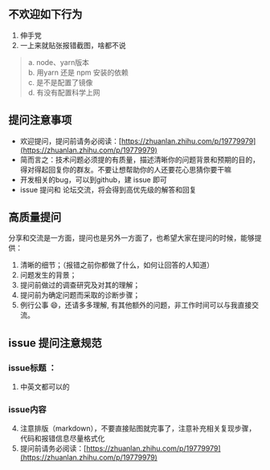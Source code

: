 
## **不欢迎如下行为**
1. 伸手党
2. 一上来就贴张报错截图，啥都不说
> a. node、yarn版本\
> b. 用yarn 还是 npm 安装的依赖\
> c. 是不是配置了镜像\
> d. 有没有配置科学上网

## **提问注意事项**
+ 欢迎提问，提问前请务必阅读：[https://zhuanlan.zhihu.com/p/19779979](https://zhuanlan.zhihu.com/p/19779979)
+ 简而言之：技术问题必须提的有质量，描述清晰你的问题背景和预期的目的，得对得起回复你的群友。不要让想帮助你的人还要花心思猜你要干嘛
+ 开发相关的bug，可以到github，建 issue 即可
+ issue 提问和 论坛交流，将会得到高优先级的解答和回复

## **高质量提问**
分享和交流是一方面，提问也是另外一方面了，也希望大家在提问的时候，能够提供：
1. 清晰的细节；（报错之前你都做了什么，如何让回答的人知道）
2. 问题发生的背景；
3. 提问前做过的调查研究及对其的理解；
4. 提问前为确定问题而采取的诊断步骤；
5. 例行公事 😄，还请多多理解, 有其他额外的问题，非工作时间可以与我直接交流。

## **issue 提问注意规范**
### **issue标题 ：**
1. 中英文都可以的

###  **issue内容**
4. 注意排版（markdown），不要直接贴图就完事了，注意补充相关复现步骤，代码和报错信息尽量格式化
5. 提问前请务必阅读：[https://zhuanlan.zhihu.com/p/19779979](https://zhuanlan.zhihu.com/p/19779979)






